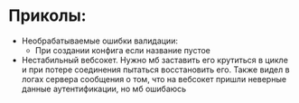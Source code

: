 # Приколы:
- Необрабатываемые ошибки валидации:
  - При создании конфига если название пустое
- Нестабильный вебсокет. Нужно мб заставить его крутиться в цикле и при потере соединения пытаться восстановить его. Также видел в логах сервера сообщения о том, что на вебсокет пришли неверные данные аутентификации, но мб ошибаюсь
